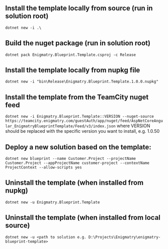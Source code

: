 ## Install the template locally from source (run in solution root)
``dotnet new -i .\``

## Build the nuget package (run in solution root)
``dotnet pack Enigmatry.Blueprint.Template.csproj -c Release``

## Install the template locally from nupkg file
``dotnet new -i "bin\Release\Enigmatry.Blueprint.Template.1.0.0.nupkg"``

## Install the template from the TeamCity nuget feed
``dotnet new -i Enigmatry.Blueprint.Template::VERSION --nuget-source https://teamcity.enigmatry.com/guestAuth/app/nuget/feed/AspNetCoreAngular_EnigmatryBlueprintTemplate/Feed/v3/index.json``
where VERSION should be replaced with the specific version you want to install, e.g. 1.0.50

## Deploy a new solution based on the template:
``dotnet new blueprint --name Customer.Project --projectName Customer.Project --appProjectName customer-project --contextName ProjectContext --allow-scripts yes``

## Uninstall the template (when installed from nupkg)
``dotnet new -u Enigmatry.Blueprint.Template``

## Uninstall the template (when installed from local source)
``dotnet new -u <path to solution e.g. D:\Projects\Enigmatry\enigmatry-blueprint-template>``
